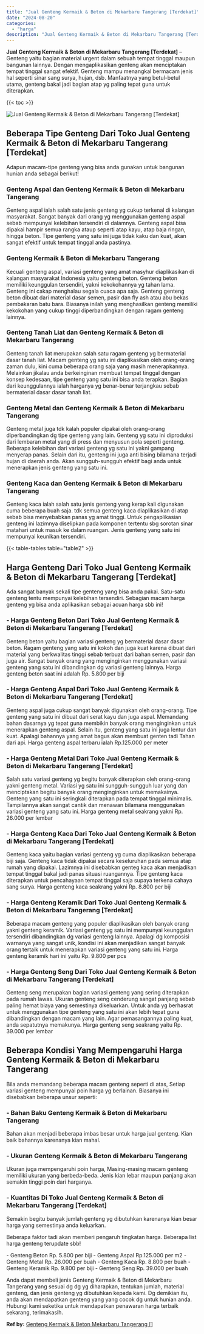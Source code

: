 ```yaml
---
title: "Jual Genteng Kermaik & Beton di Mekarbaru Tangerang [Terdekat]"
date: "2024-08-20"
categories: 
  - "harga"
description: "Jual Genteng Kermaik & Beton di Mekarbaru Tangerang [Terdekat]. Anda dapat membeli jenis Genteng Kermaik & Beton di Mekarbaru Tangerang yang sesuai dg dg yg..."
---
```


**Jual Genteng Kermaik & Beton di Mekarbaru Tangerang \[Terdekat\]** – Genteng yaitu bagian material urgent dalam sebuah tempat tinggal maupun bangunan lainnya. Dengan mengaplikasikan genteng akan menciptakan tempat tinggal sangat efektif. Genteng mampu menangkal bermacam jenis hal seperti sinar sang surya, hujan, dsb. Manfaatnya yang betul-betul utama, genteng bakal jadi bagian atap yg paling tepat guna untuk diterapkan.

{{< toc >}}

![Jual Genteng Kermaik & Beton di Mekarbaru Tangerang [Terdekat]](/images/genteng-minimalis-murah12.png)

## Beberapa Tipe Genteng Dari Toko Jual Genteng Kermaik & Beton di Mekarbaru Tangerang \[Terdekat\]

Adapun macam-tipe genteng yang bisa anda gunakan untuk bangunan hunian anda sebagai berikut!

### Genteng Aspal dan Genteng Kermaik & Beton di Mekarbaru Tangerang

Genteng aspal ialah salah satu jenis genteng yg cukup terkenal di kalangan masyarakat. Sangat banyak dari orang yg menggunakan genteng aspal sebab mempunyai kelebihan tersendiri di dalamnya. Genteng aspal bisa dipakai hampir semua rangka ataup seperti atap kayu, atap baja ringan, hingga beton. Tipe genteng yang satu ini juga tidak kaku dan kuat, akan sangat efektif untuk tempat tinggal anda pastinya.

### Genteng Kermaik & Beton di Mekarbaru Tangerang

Kecuali genteng aspal, variasi genteng yang amat masyhur diaplikasikan di kalangan masyarakat Indonesia yaitu genteng beton. Genteng beton memiliki keunggulan tersendiri, yakni kekokohannya yg tahan lama. Genteng ini cakap menghalau segala cuaca apa saja. Genteng genteng beton dibuat dari material dasar semen, pasir dan fly ash atau abu bekas pembakaran batu bara. Biasanya inilah yang menghasilkan genteng memiliki kekokohan yang cukup tinggi diperbandingkan dengan ragam genteng lainnya.

### Genteng Tanah Liat dan Genteng Kermaik & Beton di Mekarbaru Tangerang

Genteng tanah liat merupakan salah satu ragam genteng yg bermaterial dasar tanah liat. Macam genteng yg satu ini diaplikasikan oleh orang-orang zaman dulu, kini cuma beberapa orang saja yang masih menerapkannya. Melainkan jikalau anda berkeinginan membuat tempat tinggal dengan konsep kedesaan, tipe genteng yang satu ini bisa anda terapkan. Bagian dari keunggulannya ialah harganya yg benar-benar terjangkau sebab bermaterial dasar dasar tanah liat.

### Genteng Metal dan Genteng Kermaik & Beton di Mekarbaru Tangerang

Genteng metal juga tdk kalah populer dipakai oleh orang-orang diperbandingkan dg tipe genteng yang lain. Genteng yg satu ini diproduksi dari lembaran metal yang di press dan menyusun pola seperti genteng. Beberapa kelebihan dari variasi genteng yg satu ini yakni gampang menyerap panas. Selain dari itu, genteng ini juga anti bising bilamana terjadi hujan di daerah anda. Akan sungguh-sungguh efektif bagi anda untuk menerapkan jenis genteng yang satu ini.

### Genteng Kaca dan Genteng Kermaik & Beton di Mekarbaru Tangerang

Genteng kaca ialah salah satu jenis genteng yang kerap kali digunakan cuma beberapa buah saja. tdk semua genteng kaca diaplikasikan di atap sebab bisa menyebabkan panas yg amat tinggi. Untuk pengaplikasian genteng ini lazimnya diselipkan pada komponen tertentu sbg sorotan sinar matahari untuk masuk ke dalam ruangan. Jenis genteng yang satu ini mempunyai keunikan tersendiri.

{{< table-tables table="table2" >}}

## Harga Genteng Dari Toko Jual Genteng Kermaik & Beton di Mekarbaru Tangerang \[Terdekat\]

Ada sangat banyak sekali tipe genteng yang bisa anda pakai. Satu-satu genteng tentu mempunyai kelebihan tersendiri. Sebagian macam harga genteng yg bisa anda aplikasikan sebagai acuan harga sbb ini!

### \- Harga Genteng Beton Dari Toko Jual Genteng Kermaik & Beton di Mekarbaru Tangerang \[Terdekat\]

Genteng beton yaitu bagian variasi genteng yg bermaterial dasar dasar beton. Ragam genteng yang satu ini kokoh dan juga kuat karena dibuat dari material yang berkwalitas tinggi sebab terbuat dari bahan semen, pasir dan juga air. Sangat banyak orang yang menginginkan menggunakan variasi genteng yang satu ini dibandingkan dg variasi genteng lainnya. Harga genteng beton saat ini adalah Rp. 5.800 per biji

### \- Harga Genteng Aspal Dari Toko Jual Genteng Kermaik & Beton di Mekarbaru Tangerang \[Terdekat\]

Genteng aspal juga cukup sangat banyak digunakan oleh orang-orang. Tipe genteng yang satu ini dibuat dari serat kayu dan juga aspal. Memandang bahan dasarnya yg tepat guna membikin banyak orang menginginkan untuk menerapkan genteng aspal. Selain itu, genteng yang satu ini juga lentur dan kuat. Apalagi bahannya yang amat bagus akan membuat genten tadi Tahan dari api. Harga genteng aspal terbaru ialah Rp.125.000 per meter

### \- Harga Genteng Metal Dari Toko Jual Genteng Kermaik & Beton di Mekarbaru Tangerang \[Terdekat\]

Salah satu variasi genteng yg begitu banyak diterapkan oleh orang-orang yakni genteng metal. Variasi yg satu ini sungguh-sungguh luar yang dan menciptakan begitu banyak orang menginginkan untuk memakainya. Genteng yang satu ini seringkali diterapkan pada tempat tinggal minimalis. Tampilannya akan sangat cantik dan menawan bilamana menggunakan variasi genteng yang satu ini. Harga genteng metal seakrang yakni Rp. 26.000 per lembar

### \- Harga Genteng Kaca Dari Toko Jual Genteng Kermaik & Beton di Mekarbaru Tangerang \[Terdekat\]

Genteng kaca yaitu bagian variasi genteng yg cuma diaplikasikan beberapa biji saja. Genteng kaca tidak dipakai secara keseluruhan pada semua atap rumah yang dipakai. Lazimnya ini disebabkan genteg kaca akan menjadikan tempat tinggal bakal jadi panas situasi ruangannya. Tipe genteng kaca diterapkan untuk pencahayaan tempat tinggal saja supaya terkena cahaya sang surya. Harga genteng kaca seakrang yakni Rp. 8.800 per biji

### \- Harga Genteng Keramik Dari Toko Jual Genteng Kermaik & Beton di Mekarbaru Tangerang \[Terdekat\]

Beberapa macam genteng yang populer diaplikasikan oleh banyak orang yakni genteng keramik. Variasi genteng yg satu ini mempunyai keunggulan tersendiri dibandingkan dg variasi genteng lainnya. Apalagi dg komposisi warnanya yang sangat unik, kondisi ini akan menjadikan sangat banyak orang tertaik untuk menerapkan variasi genteng yang satu ini. Harga genteng keramik hari ini yaitu Rp. 9.800 per pcs

### \- Harga Genteng Seng Dari Toko Jual Genteng Kermaik & Beton di Mekarbaru Tangerang \[Terdekat\]

Genteng seng merupakan bagian variasi genteng yang sering diterapkan pada rumah lawas. Ukuran genteng seng cenderung sangat panjang sebab paling hemat biaya yang semestinya dikeluarkan. Untuk anda yg berhasrat untuk menggunakan tipe genteng yang satu ini akan lebih tepat guna dibandingkan dengan macam yang lain. Agar pemasangannya paling kuat, anda sepatutnya memakunya. Harga genteng seng seakrang yaitu Rp. 39.000 per lembar

## Beberapa Kondisi Yang Mempengaruhi Harga Genteng Kermaik & Beton di Mekarbaru Tangerang

Bila anda memandang beberapa macam genteng seperti di atas, Setiap variasi genteng mempunyai poin harga yg berlainan. Biasanya ini disebabkan beberapa unsur seperti:

### \- Bahan Baku Genteng Kermaik & Beton di Mekarbaru Tangerang

Bahan akan menjadi beberapa imbas besar untuk harga jual genteng. Kian baik bahannya karenanya kian mahal.

### \- Ukuran Genteng Kermaik & Beton di Mekarbaru Tangerang

Ukuran juga mempengaruhi poin harga, Masing-masing macam genteng memiliki ukuran yang berbeda-beda. Jenis kian lebar maupun panjang akan semakin tinggi poin dari harganya.

### \- Kuantitas Di Toko Jual Genteng Kermaik & Beton di Mekarbaru Tangerang \[Terdekat\]

Semakin begitu banyak jumlah genteng yg dibutuhkan karenanya kian besar harga yang semestinya anda keluarkan.

Beberapa faktor tadi akan memberi pengaruh tingkatan harga. Beberapa list harga genteng terupdate sbb!

\- Genteng Beton Rp. 5.800 per biji - Genteng Aspal Rp.125.000 per m2 - Genteng Metal Rp. 26.000 per buah - Genteng Kaca Rp. 8.800 per buah - Genteng Keramik Rp. 9.800 per biji - Genteng Seng Rp. 39.000 per buah

Anda dapat membeli jenis Genteng Kermaik & Beton di Mekarbaru Tangerang yang sesuai dg dg yg diharapkan, tentukan jumlah, material genteng, dan jenis genteng yg dibutuhkan kepada kami. Dg demikian itu, anda akan mendapatkan genteng yang yang cocok dg untuk hunian anda. Hubungi kami seketika untuk mendapatkan penawaran harga terbaik sekarang, terimakasih.

**Ref by:**  [Genteng Kermaik & Beton  Mekarbaru Tangerang []](https://id.wikipedia.org/wiki/Genteng)
